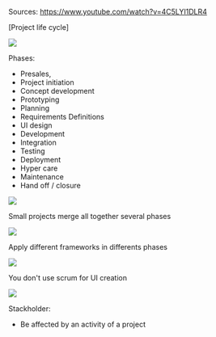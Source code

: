Sources:
  https://www.youtube.com/watch?v=4C5LYI1DLR4

[Project life cycle]

![](project_phases.jpeg)

Phases:
  - Presales, 
  - Project initiation
  - Concept development
  - Prototyping
  - Planning
  - Requirements Definitions
  - UI design
  - Development
  - Integration
  - Testing
  - Deployment
  - Hyper care
  - Maintenance
  - Hand off / closure

![](Gantt_project.jpeg)

Small projects merge all together several phases

![](small_projecr_gantt.jpeg)

Apply different frameworks in differents phases

![](planning_framework.jpeg)

You don't use scrum for UI creation

![](scrum_1.jpeg)

Stackholder:
  - Be affected by an activity of a project

